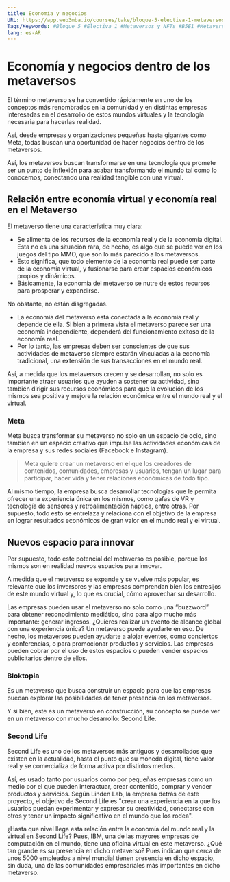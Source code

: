 ```yaml
---
title: Economía y negocios
URL: https://app.web3mba.io/courses/take/bloque-5-electiva-1-metaversos-y-nfts/texts/39530213-el1-07-economia-y-negocios
Tags/Keywords: #Bloque 5 #Electiva 1 #Metaversos y NFTs #B5E1 #Metaversos #NFTs #Economía y negocios dentro de los metaversos #Economía de los metaversos #negocios dentro de los metaversos #Economía y negocios #Economía #negocios
lang: es-AR
---
```

# Economía y negocios dentro de los metaversos
El término metaverso se ha convertido rápidamente en uno de los conceptos más renombrados en la comunidad y en distintas empresas interesadas en el desarrollo de estos mundos virtuales y la tecnología necesaria para hacerlas realidad.  

Así, desde empresas y organizaciones pequeñas hasta gigantes como Meta, todas buscan una oportunidad de hacer negocios dentro de los metaversos. 

Así, los metaversos buscan transformarse en una tecnología que promete ser un punto de inflexión para acabar transformando el mundo tal como lo conocemos, conectando una realidad tangible con una virtual.

## Relación entre economía virtual y economía real en el Metaverso
El metaverso tiene una característica muy clara: 
- Se alimenta de los recursos de la economía real y de la economía digital. Esta no es una situación rara, de hecho, es algo que se puede ver en los juegos del tipo MMO, que son lo más parecido a los metaversos. 
- Esto significa, que todo elemento de la economía real puede ser parte de la economía virtual, y fusionarse para crear espacios económicos propios y dinámicos. 
- Básicamente, la economía del metaverso se nutre de estos recursos para prosperar y expandirse.

No obstante, no están disgregadas. 

- La economía del metaverso está conectada a la economía real y depende de ella. Si bien a primera vista el metaverso parece ser una economía independiente, dependerá del funcionamiento exitoso de la economía real.
- Por lo tanto, las empresas deben ser conscientes de que sus actividades de metaverso siempre estarán vinculadas a la economía tradicional, una extensión de sus transacciones en el mundo real. 

Así, a medida que los metaversos crecen y se desarrollan, no solo es importante atraer usuarios que ayuden a sostener su actividad, sino también dirigir sus recursos económicos para que la evolución de los mismos sea positiva y mejore la relación económica entre el mundo real y el virtual. 

### Meta
Meta busca transformar su metaverso no solo en un espacio de ocio, sino también en un espacio creativo que impulse las actividades económicas de la empresa y sus redes sociales (Facebook e Instagram). 

> Meta quiere crear un metaverso en el que los creadores de contenidos, comunidades, empresas y usuarios, tengan un lugar para participar, hacer vida y tener relaciones económicas de todo tipo.

Al mismo tiempo, la empresa busca desarrollar tecnologías que le permita ofrecer una experiencia única en los mismos, como gafas de VR y tecnología de sensores y retroalimentación háptica, entre otras. Por supuesto, todo esto se entrelaza y relaciona con el objetivo de la empresa en lograr resultados económicos de gran valor en el mundo real y el virtual.

## Nuevos espacio para innovar
Por supuesto, todo este potencial del metaverso es posible, porque los mismos son en realidad nuevos espacios para innovar. 

A medida que el metaverso se expande y se vuelve más popular, es relevante que los inversores y las empresas comprendan bien los entresijos de este mundo virtual y, lo que es crucial, cómo aprovechar su desarrollo.

Las empresas pueden usar el metaverso no solo como una “buzzword” para obtener reconocimiento mediático, sino para algo mucho más importante: generar ingresos. ¿Quieres realizar un evento de alcance global con una experiencia única? Un metaverso puede ayudarte en eso. De hecho, los metaversos pueden ayudarte a alojar eventos, como conciertos y conferencias, o para promocionar productos y servicios. Las empresas pueden cobrar por el uso de estos espacios o pueden vender espacios publicitarios dentro de ellos.

### Bloktopia
Es un metaverso que busca construir un espacio para que las empresas puedan explorar las posibilidades de tener presencia en los metaversos.

Y si bien, este es un metaverso en construcción, su concepto se puede ver en un metaverso con mucho desarrollo: Second Life. 

### Second Life
Second Life es uno de los metaversos más antiguos y desarrollados que existen en la actualidad, hasta el punto que su moneda digital, tiene valor real y se comercializa de forma activa por distintos medios.

Así, es usado tanto por usuarios como por pequeñas empresas como un medio por el que pueden interactuar, crear contenido, comprar y vender productos y servicios. Según Linden Lab, la empresa detrás de este proyecto, el objetivo de Second Life es "crear una experiencia en la que los usuarios puedan experimentar y expresar su creatividad, conectarse con otros y tener un impacto significativo en el mundo que los rodea".

¿Hasta que nivel llega esta relación entre la economía del mundo real y la virtual en Second Life? Pues, IBM, una de las mayores empresas de computación en el mundo, tiene una oficina virtual en este metaverso. ¿Qué tan grande es su presencia en dicho metaverso? Pues indican que cerca de unos 5000 empleados a nivel mundial tienen presencia en dicho espacio, sin duda, una de las comunidades empresariales más importantes en dicho metaverso.